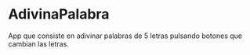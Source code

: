 # AdivinaPalabra
App que consiste en adivinar palabras de 5 letras pulsando botones que cambian las letras.
